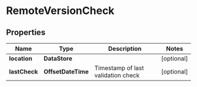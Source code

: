

# RemoteVersionCheck


## Properties

Name | Type | Description | Notes
------------ | ------------- | ------------- | -------------
**location** | **DataStore** |  |  [optional]
**lastCheck** | **OffsetDateTime** | Timestamp of last validation check |  [optional]



